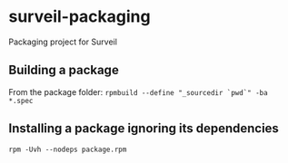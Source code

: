 # surveil-packaging
Packaging project for Surveil

## Building a package
From the package folder: ``rpmbuild --define "_sourcedir `pwd`" -ba *.spec``

## Installing a package ignoring its dependencies
``rpm -Uvh --nodeps package.rpm``
